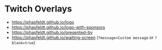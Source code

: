 # Twitch Overlays

- https://phasfeldt.github.io/logo
- https://phasfeldt.github.io/logo-with-sponsors
- https://phasfeldt.github.io/presented-by
- https://phasfeldt.github.io/waiting-screen (`?message=Custom message` or `?blank=true`)
